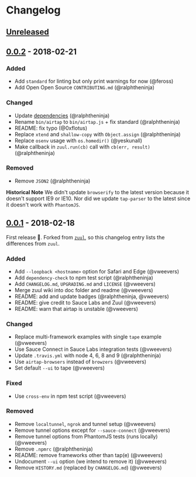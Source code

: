 # Changelog

## [Unreleased]

## [0.0.2] - 2018-02-21

### Added
* Add `standard` for linting but only print warnings for now (@feross)
* Add Open Open Source `CONTRIBUTING.md` (@ralphtheninja)

### Changed
* Update [dependencies](https://github.com/airtap/airtap/pull/41) (@ralphtheninja)
* Rename `bin/airtap` to `bin/airtap.js` + fix standard (@ralphtheninja)
* README: fix typo (@0xflotus)
* Replace `xtend` and `shallow-copy` with `Object.assign` (@ralphtheninja)
* Replace `osenv` usage with `os.homedir()` (@yeskunall)
* Make callback in `zuul.run(cb)` call with `cb(err, result)` (@ralphtheninja)

### Removed
* Remove `JSON2` (@ralphtheninja)

**Historical Note** We didn't update `browserify` to the latest version because it doesn't support IE9 or IE10. Nor did we update `tap-parser` to the latest since it doesn't work with `PhantomJS`.

## [0.0.1] - 2018-02-18

First release :seedling:. Forked from [`zuul`](https://github.com/defunctzombie/zuul), so this changelog entry lists the differences from `zuul`.

### Added
* Add `--loopback <hostname>` option for Safari and Edge (@vweevers)
* Add `dependency-check` to npm test script (@ralphtheninja)
* Add `CHANGELOG.md`, `UPGRADING.md` and `LICENSE` (@vweevers)
* Merge zuul wiki into doc folder and readme (@vweevers)
* README: add and update badges (@ralphtheninja, @vweevers)
* README: give credit to Sauce Labs and Zuul (@vweevers)
* README: warn that airtap is unstable (@vweevers)

### Changed
* Replace multi-framework examples with single `tape` example (@vweevers)
* Use Sauce Connect in Sauce Labs integration tests (@vweevers)
* Update `.travis.yml` with node 4, 6, 8 and 9 (@ralphtheninja)
* Use `airtap-browsers` instead of `browzers` (@vweevers)
* Set default `--ui` to tape (@vweevers)

### Fixed
* Use `cross-env` in npm test script (@vweevers)

### Removed
* Remove `localtunnel`, `ngrok` and tunnel setup (@vweevers)
* Remove tunnel options except for `--sauce-connect` (@vweevers)
* Remove tunnel options from PhantomJS tests (runs locally) (@vweevers)
* Remove `.npmrc` (@ralphtheninja)
* README: remove frameworks other than tap(e) (@vweevers)
* Undocument `--ui` option (we intend to remove it) (@vweevers)
* Remove `HISTORY.md` (replaced by `CHANGELOG.md`) (@vweevers)

[Unreleased]: https://github.com/airtap/airtap/compare/v0.0.2...HEAD
[0.0.2]: https://github.com/airtap/airtap/compare/v0.0.1...v0.0.2
[0.0.1]: https://github.com/airtap/airtap/compare/v0.0.0...v0.0.1
